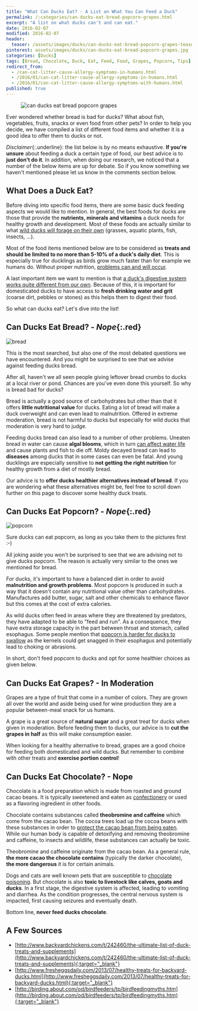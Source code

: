 ```yaml
---
title: "What Can Ducks Eat? - A List on What You Can Feed a Duck"
permalink: /:categories/can-ducks-eat-bread-popcorn-grapes.html
excerpt: "A list on what ducks can't and can eat."
date: 2016-02-07
modified: 2016-02-07
header:
  teaser: /assets/images/ducks/can-ducks-eat-bread-popcorn-grapes-teaser.jpg
pinterest: assets/images/ducks/can-ducks-eat-bread-popcorn-grapes.jpg
categories: [Ducks]
tags: [Bread, Chocolate, Duck, Eat, Feed, Food, Grapes, Popcorn, Tips]
redirect_from:
  - /can-cat-litter-cause-allergy-symptoms-in-humans.html
  - /2016/01/can-cat-litter-cause-allergy-symptoms-in-humans.html
  - /2016/01/can-cat-litter-cause-allergy-symptoms-with-humans.html
published: true
---
```


<figure>
  <img src="{{ site.url }}/assets/images/ducks/can-ducks-eat-bread-popcorn-grapes.jpg" alt="can ducks eat bread popcorn grapes">
</figure>

Ever wondered whether bread is bad for ducks? What about fish, vegetables, fruits, snacks or even food from other pets? In order to help you decide, we have compiled a list of different food items and whether it is a good idea to offer them to ducks or not.

*Disclaimer*{:.underline}: the list below is by no means exhaustive. **If you're unsure** about feeding a duck a certain type of food, our best advice is to **just don't do it**. In addition, when doing our research, we noticed that a number of the below items are up for debate. So if you know something we haven't mentioned please let us know in the comments section below.

## What Does a Duck Eat?

Before diving into specific food items, there are some basic duck feeding aspects we would like to mention. In general, the best foods for ducks are those that provide the **nutrients, minerals and vitamins** a duck needs for healthy growth and development. Most of these foods are actually similar to what [wild ducks will forage on their own](https://en.wikipedia.org/wiki/Duck#Feeding) (grasses, aquatic plants, fish, insects, ...).

Most of the food items mentioned below are to be considered as **treats and should be limited to no more than 5-10% of a duck's daily diet**. This is especially true for ducklings as birds grow much faster than for example we humans do. Without proper nutrition, [problems can and will occur](http://www.humanesociety.org/news/magazines/kind_news/2015/02-03/feeding-ducks-and-geese-can-be-harmful.html).

A last important item we want to mention is that [a duck's digestive system works quite different from our own](http://www.ducks.org/hunting/understanding-waterfowl-duck-digestion). Because of this, it is important for domesticated ducks to have access to **fresh drinking water and grit** (coarse dirt, pebbles or stones) as this helps them to digest their food.

So what can ducks eat? Let's dive into the list!

## Can Ducks Eat Bread? - *Nope*{:.red}

<img src="{{ site.url }}/assets/images/food/bread.jpg" alt="bread" class="align-right">

This is the most searched, but also one of the most debated questions we have encountered. And you might be surprised to see that we advise against feeding ducks bread.

After all, haven't we all seen people giving leftover bread crumbs to ducks at a local river or pond. Chances are you've even done this yourself. So why is bread bad for ducks?

Bread is actually a good source of carbohydrates but other than that it offers **little nutritional value** for ducks. Eating a lot of bread will make a duck overweight and can even lead to malnutrition. Offered in extreme moderation, bread is not harmful to ducks but especially for wild ducks that moderation is very hard to judge.

Feeding ducks bread can also lead to a number of other problems. Uneaten bread in water can cause **algal blooms**, which in turn [can affect water life](https://en.wikipedia.org/wiki/Algal_bloom#Freshwater_algal_blooms) and cause plants and fish to die off. Moldy decayed bread can lead to **diseases** among ducks that in some cases can even be fatal. And young ducklings are especially sensitive to **not getting the right nutrition** for healthy growth from a diet of mostly bread.

Our advice is to **offer ducks healthier alternatives instead of bread**. If you are wondering what these alternatives might be, feel free to scroll down further on this page to discover some healthy duck treats.

## Can Ducks Eat Popcorn? - *Nope*{:.red}

<img src="{{ site.url }}/assets/images/food/popcorn.jpg" alt="popcorn" class="align-right">

Sure ducks can eat popcorn, as long as you take them to the pictures first :-)

All joking aside you won't be surprised to see that we are advising not to give ducks popcorn. The reason is actually very similar to the ones we mentioned for bread.

For ducks, it's important to have a balanced diet in order to avoid **malnutrition and growth problems**. Most popcorn is produced in such a way that it doesn't contain any nutritional value other than carbohydrates. Manufactures add butter, sugar, salt and other chemicals to enhance flavor but this comes at the cost of extra calories.

As wild ducks often feed in areas where they are threatened by predators, they have adapted to be able to "feed and run". As a consequence, they have extra storage capacity in the part between throat and stomach, called esophagus. Some people mention that [popcorn is harder for ducks to swallow](https://www.quora.com/Why-arent-you-supposed-to-feed-ducks-popcorn) as the kernels could get snagged in their esophagus and potentially lead to choking or abrasions.

In short, don't feed popcorn to ducks and opt for some healthier choices as given below.

## Can Ducks Eat Grapes? - In Moderation

Grapes are a type of fruit that come in a number of colors. They are grown all over the world and aside being used for wine production they are a popular between-meal snack for us humans.

A grape is a great source of **natural sugar** and a great treat for ducks when given in moderation. Before feeding them to ducks, our advice is to **cut the grapes in half** as this will make consumption easier.

When looking for a healthy alternative to bread, grapes are a good choice for feeding both domesticated and wild ducks. But remember to combine with other treats and **exercise portion control**!

## Can Ducks Eat Chocolate? - Nope

Chocolate is a food preparation which is made from roasted and ground cacao beans. It is typically sweetened and eaten as [confectionery](https://en.wikipedia.org/wiki/Confectionery) or used as a flavoring ingredient in other foods.

Chocolate contains substances called **theobromine and caffeine** which come from the cacao bean. The cocoa trees load up the cocoa beans with these substances in order to [protect the cacao bean from being eaten](http://www.amanochocolate.com/articles/how-much-caffeine-is-in-chocolate/). While our human body is capable of detoxifying and removing theobromine and caffeine, to insects and wildlife, these substances can actually be toxic.

Theobromine and caffeine originate from the cacao bean. As a general rule, **the more cacao the chocolate contains** (typically the darker chocolate), **the more dangerous** it is for certain animals.

Dogs and cats are well known pets that are susceptible to [chocolate poisoning](http://askdrlouise.com/blog/the-dark-side-of-chocolate/). But chocolate is also **toxic to livestock like calves, goats and ducks**. In a first stage, the digestive system is affected, leading to vomiting and diarrhea. As the condition progresses, the central nervous system is impacted, first causing seizures and eventually death.

Bottom line, **never feed ducks chocolate**.

## A Few Sources

* [http://www.backyardchickens.com/t/242460/the-ultimate-list-of-duck-treats-and-supplements](http://www.backyardchickens.com/t/242460/the-ultimate-list-of-duck-treats-and-supplements){:target="_blank"}
* [http://www.fresheggsdaily.com/2013/07/healthy-treats-for-backyard-ducks.html](http://www.fresheggsdaily.com/2013/07/healthy-treats-for-backyard-ducks.html){:target="_blank"}
* [http://birding.about.com/od/birdfeeders/tp/birdfeedingmyths.htm](http://birding.about.com/od/birdfeeders/tp/birdfeedingmyths.htm){:target="_blank"}
